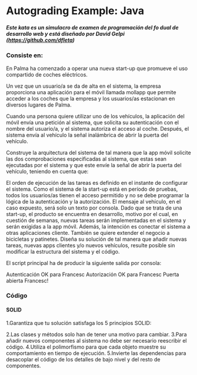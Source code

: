 # Autograding Example: Java
##### Este kata es un simulacro de examen de programación del fo dual de desarrollo web y está diseñado por David Gelpi (https://github.com/dfleta)

### Consiste en:
En Palma ha comenzado a operar una nueva start-up que promueve el uso compartido de coches eléctricos.

Un vez que un usuario/a se da de alta en el sistema, la empresa proporciona una aplicación para el móvil llamada mollapp que permite acceder a los coches que la empresa y los usuarios/as estacionan en diversos lugares de Palma.

Cuando una persona quiere utilizar uno de los vehículos, la aplicación del móvil envía una petición al sistema, que solicita su autenticación con el nombre del usuario/a, y el sistema autoriza el acceso al coche. Después, el sistema envía al vehículo la señal inalámbrica de abrir la puerta del vehículo.

Construye la arquitectura del sistema de tal manera que la app móvil solicite las dos comprobaciones especificadas al sistema, que estas sean ejecutadas por el sistema y que este envíe la señal de abrir la puerta del vehículo, teniendo en cuenta que:

El orden de ejecución de las tareas es definido en el instante de configurar el sistema.
Como el sistema de la start-up está en período de pruebas, todos los usuarios/as tienen el acceso permitido y no se debe programar la lógica de la autenticación y la autorización.
El mensaje al vehículo, en el caso expuesto, será solo un texto por consola.
Dado que se trata de una start-up, el producto se encuentra en desarrollo, motivo por el cual, en cuestión de semanas, nuevas tareas serán implementadas en el sistema y serán exigidas a la app móvil. Además, la intención es conectar el sistema a otras aplicaciones cliente. También se quiere extender el negocio a bicicletas y patinetes. Diseña su solución de tal manera que añadir nuevas tareas, nuevas apps clientes y/o nuevos vehículos, resulte posible sin modificar la estructura del sistema y el código.

El script principal ha de producir la siguiente salida por consola:

Autenticación OK para Francesc
Autorización OK para Francesc
Puerta abierta Francesc!

### Código
#### SOLID
1.Garantiza que tu solución satisfaga los 5 principios SOLID:

2.Las clases y métodos solo han de tener una motivo para cambiar.
3.Para añadir nuevos componentes al sistema no debe ser necesario reescribir el código.
4.Utiliza el polimorfismo para que cada objeto muestre su comportamiento en tiempo de ejecución.
5.Invierte las dependencias para desacoplar el código de los detalles de bajo nivel y del resto de componentes.